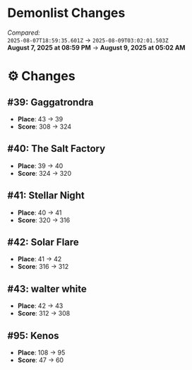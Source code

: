# Demonlist Changes

_Compared:_<br />
`2025-08-07T18:59:35.601Z` → `2025-08-09T03:02:01.503Z`<br />
**August 7, 2025 at 08:59 PM** → **August 9, 2025 at 05:02 AM**

# ⚙️ Changes
## #39: Gaggatrondra

- **Place**: 43 → 39
- **Score**: 308 → 324

## #40: The Salt Factory

- **Place**: 39 → 40
- **Score**: 324 → 320

## #41: Stellar Night

- **Place**: 40 → 41
- **Score**: 320 → 316

## #42: Solar Flare

- **Place**: 41 → 42
- **Score**: 316 → 312

## #43: walter white

- **Place**: 42 → 43
- **Score**: 312 → 308

## #95: Kenos

- **Place**: 108 → 95
- **Score**: 47 → 60


